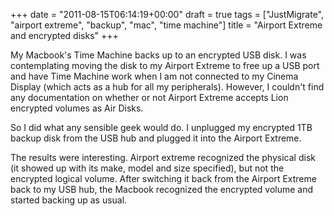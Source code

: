 +++
date = "2011-08-15T06:14:19+00:00"
draft = true
tags = ["JustMigrate", "airport extreme", "backup", "mac", "time machine"]
title = "Airport Extreme and encrypted disks"
+++
<p>My Macbook's Time Machine backs up to an encrypted USB disk. I was contemplating moving the disk to my Airport Extreme to free up a USB port and have Time Machine work when I am not connected to my Cinema Display (which acts as a hub for all my peripherals).&nbsp;However, I couldn't find any documentation on whether or not Airport Extreme accepts Lion encrypted volumes as Air Disks.</p>
<p>So I did what any sensible geek would do. I unplugged my encrypted 1TB backup disk from the USB hub and plugged it into the Airport Extreme.</p>
<p>The results were interesting. Airport extreme recognized the physical disk (it showed up with its make, model and size specified), but not the encrypted logical volume. After switching it back from the Airport Extreme back to my USB hub, the Macbook recognized the encrypted volume and started backing up as usual.</p>